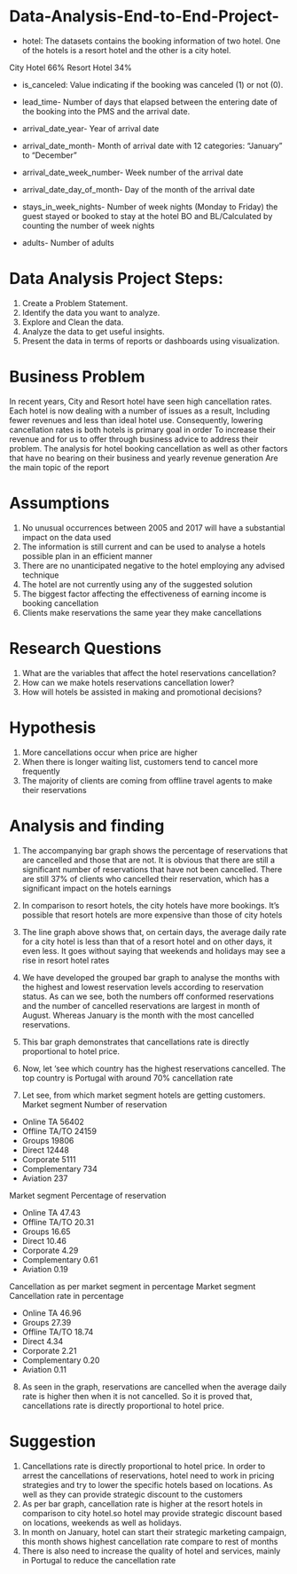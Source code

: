 # Data-Analysis-End-to-End-Project-

- hotel: 
The datasets contains the booking information of two hotel. One of the hotels is a resort hotel and the other is a city hotel.

City Hotel
66%
Resort Hotel
34%
- is_canceled: 
Value indicating if the booking was canceled (1) or not (0).

- lead_time-
Number of days that elapsed between the entering date of the booking into the PMS and the arrival date.

- arrival_date_year-
Year of arrival date

- arrival_date_month-
Month of arrival date with 12 categories: “January” to “December”

- arrival_date_week_number-
Week number of the arrival date

- arrival_date_day_of_month-
Day of the month of the arrival date

- stays_in_week_nights-
Number of week nights (Monday to Friday) the guest stayed or booked to stay at the hotel BO and BL/Calculated by counting the number of week nights

- adults-
Number of adults

# Data Analysis Project Steps:
1. Create a Problem Statement.
2. Identify the data you want to analyze.
3. Explore and Clean the data.
4. Analyze the data to get useful insights.
5. Present the data in terms of reports or dashboards using visualization.


# Business Problem
In recent years, City and Resort hotel have seen high cancellation rates. Each hotel is now dealing with a number of issues as a result, Including fewer revenues and less than ideal hotel use. Consequently, lowering cancellation rates is both hotels is primary goal in order To increase their revenue and for us to offer through business advice to address their problem.
The analysis for hotel booking cancellation as well as other factors that have no bearing on their business and yearly revenue generation Are the main topic of the report

# Assumptions 
1. No unusual occurrences between 2005 and 2017 will have a substantial impact on the data used 
2. The information is still current and can be used to analyse a hotels possible plan in an efficient manner 
3. There are no unanticipated negative to the hotel employing any advised technique 
4. The hotel are not currently using any of the suggested solution 
5. The biggest factor affecting the effectiveness of earning income is booking cancellation 
6. Clients make reservations the same year they make cancellations


# Research Questions 
1. What are the variables that affect the hotel reservations cancellation?
2. How can we make hotels reservations cancellation lower?
3. How will hotels be assisted in making and promotional decisions?


# Hypothesis 
1. More cancellations occur when price are higher 
2. When there is longer waiting list, customers tend to cancel more frequently 
3. The majority of clients are coming from offline travel agents to make their reservations


# Analysis and finding 
1. The accompanying bar graph shows the percentage of reservations that are cancelled and those that are not. It is obvious that there are still a significant number of reservations that have not been cancelled. There are still 37% of clients who cancelled their reservation, which has a significant impact on the hotels earnings 

2. In comparison to resort hotels, the city hotels have more bookings. It’s possible that resort hotels are more expensive than those of city hotels

3. The line graph above shows that, on certain days, the average daily rate for a city hotel is less than that of a resort hotel and on other days, it even less. It goes without saying that weekends and holidays may see a rise in resort hotel rates 

4. We have developed the grouped bar graph to analyse the months with the highest and lowest reservation levels according to reservation status. As can we see, both the numbers off conformed reservations and the number of cancelled reservations are largest in month of August. Whereas January is the month with the most cancelled reservations.

5. This bar graph demonstrates that cancellations rate is directly proportional to hotel price. 

6. Now, let ‘see which country has the highest reservations cancelled. The top country is Portugal with around 70% cancellation rate

7. Let see, from which market segment hotels are getting customers. 
Market segment	Number of reservation 
- Online TA	56402
- Offline TA/TO	24159
- Groups	19806
- Direct	12448
- Corporate	5111
- Complementary	734
- Aviation	237

Market segment	Percentage of reservation 
- Online TA 	47.43
- Offline TA/TO	20.31
- Groups	16.65
- Direct 	10.46
- Corporate	4.29
- Complementary	0.61
- Aviation 	0.19
 
Cancellation as per market segment in percentage 
Market segment 	Cancellation rate in percentage 
- Online TA	46.96
- Groups	27.39
- Offline TA/TO	18.74
- Direct	4.34
- Corporate	2.21
- Complementary	0.20
- Aviation	0.11


8. As seen in the graph, reservations are cancelled when the average daily rate is higher then when it is not cancelled. So it is proved that, cancellations rate is directly proportional to hotel price. 

# Suggestion 
1.	Cancellations rate is directly proportional to hotel price. In order to arrest the cancellations of reservations, hotel need to work in pricing strategies and try to lower the specific hotels based on locations. As well as they can provide strategic discount to the customers 
2.	As per bar graph, cancellation rate is higher at the resort hotels in comparison to city hotel.so hotel may provide strategic discount based on locations, weekends as well as holidays.
3.	In month on January, hotel can start their strategic marketing campaign, this month shows highest cancellation rate compare to rest of months 
4.	There is also need to increase the quality of hotel and services, mainly in Portugal to reduce the cancellation rate 
